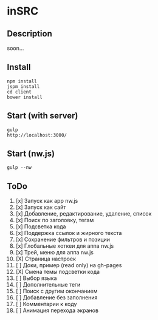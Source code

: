 # inSRC

## Description
soon...

## Install
```
npm install
jspm install
cd client
bower install
```

## Start (with server)
```
gulp
http://localhost:3000/
```

## Start (nw.js)
```
gulp --nw
```

## ToDo
1. [x] Запуск как app nw.js
2. [x] Запуск как сайт
3. [x] Добавление, редактирование, удаление, список
4. [x] Поиск по заголовку, тегам
5. [x] Подсветка кода
6. [x] Поддержка ссылок и жирного текста
7. [x] Сохранение фильтров и позиции
8. [x] Глобальные хоткеи для аппа nw.js
9. [x] Трей, меню для аппа nw.js
10. [X] Страница настроек
11. [ ] Доки, пример (read only) на gh-pages
12. [X] Смена темы подсветки кода
13. [ ] Выбор языка
14. [ ] Дополнительные теги
15. [ ] Поиск с другим окончанием
16. [ ] Добавление без заполнения
17. [ ] Комментарии к коду
18. [ ] Анимация перехода экранов

